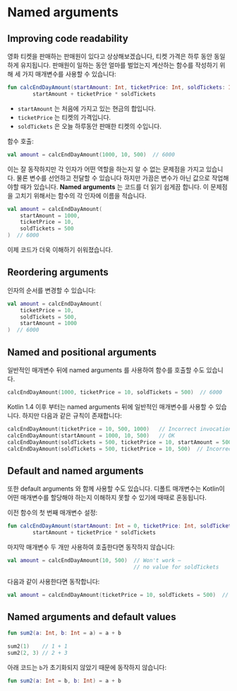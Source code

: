 # Named arguments

## Improving code readability

영화 티켓을 판매하는 판매원이 있다고 상상해보겠습니다, 티켓 가격은 하루 동안 동일하게 유지됩니다. 판매원이 일하는 동안 얼마를 벌었는지 계산하는 함수를 작성하기 위해 세 가지 매개변수를 사용할 수 있습니다:

```kotlin
fun calcEndDayAmount(startAmount: Int, ticketPrice: Int, soldTickets: Int) =
        startAmount + ticketPrice * soldTickets
```

- `startAmount` 는 처음에 가지고 있는 현금의 합입니다.
- `ticketPrice` 는 티켓의 가격입니다.
- `soldTickets` 은 오늘 하루동안 판매한 티켓의 수입니다.

함수 호출:

```kotlin
val amount = calcEndDayAmount(1000, 10, 500)  // 6000
```

이는 잘 동작하지만 각 인자가 어떤 역할을 하는지 알 수 없는 문제점을 가지고 있습니다. 물론 변수를 선언하고 전달할 수 있습니다 하지만 가끔은 변수가 아닌 값으로 작업해야할 때가 있습니다. **Named arguments** 는 코드를 더 읽기 쉽게끔 합니다. 이 문제점을 고치기 위해서는 함수의 각 인자에 이름을 적습니다.

```kotlin
val amount = calcEndDayAmount(
    startAmount = 1000,
    ticketPrice = 10,
    soldTickets = 500
)  // 6000
```

이제 코드가 더욱 이해하기 쉬워졌습니다.



## Reordering arguments

인자의 순서를 변경할 수 있습니다:

```kotlin
val amount = calcEndDayAmount(
    ticketPrice = 10,
    soldTickets = 500,
    startAmount = 1000
)  // 6000
```



## Named and positional arguments

일반적인 매개변수 뒤에 named arguments 를 사용하여 함수를 호출할 수도 있습니다.

```kotlin
calcEndDayAmount(1000, ticketPrice = 10, soldTickets = 500)  // 6000
```

Kotlin 1.4 이후 부터는 named arguments 뒤에 일반적인 매개변수를 사용할 수 있습니다. 하지만 다음과 같은 규칙이 존재합니다:

```kotlin
calcEndDayAmount(ticketPrice = 10, 500, 1000)   // Incorrect invocation!
calcEndDayAmount(startAmount = 1000, 10, 500)   // OK
calcEndDayAmount(soldTickets = 500, ticketPrice = 10, startAmount = 500) // OK
calcEndDayAmount(soldTickets = 500, ticketPrice = 10, 500)  // Incorrect invocation!
```



## Default and named arguments

또한 default arguments 와 함께 사용할 수도 있습니다. 디폴트 매개변수는 Kotlin이 어떤 매개변수를 할당해야 하는지 이해하지 못할 수 있기에 때때로 혼동됩니다.

이전 함수의 첫 번째 매개변수 설정:

```kotlin
fun calcEndDayAmount(startAmount: Int = 0, ticketPrice: Int, soldTickets: Int) =
        startAmount + ticketPrice * soldTickets
```

마지막 매개변수 두 개만 사용하여 호출한다면 동작하지 않습니다: 

```kotlin
val amount = calcEndDayAmount(10, 500)  // Won't work —
                                        // no value for soldTickets
```

다음과 같이 사용한다면 동작합니다:

```kotlin
val amount = calcEndDayAmount(ticketPrice = 10, soldTickets = 500)  // 5000
```



## Named arguments and default values

```kotlin
fun sum2(a: Int, b: Int = a) = a + b
 
sum2(1)    // 1 + 1
sum2(2, 3) // 2 + 3
```

아래 코드는 `b`가 초기화되지 않았기 때문에 동작하지 않습니다:

```kotlin
fun sum2(a: Int = b, b: Int) = a + b
```
